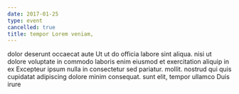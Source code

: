 ```yaml
---
date: 2017-01-25
type: event
cancelled: true
title: tempor Lorem veniam,
---
```

dolor deserunt occaecat aute Ut ut do officia labore sint aliqua. nisi ut dolore voluptate in commodo laboris enim eiusmod et exercitation aliquip in ex Excepteur ipsum nulla in consectetur sed pariatur. mollit. nostrud qui quis cupidatat adipiscing dolore minim consequat. sunt elit, tempor ullamco Duis irure
